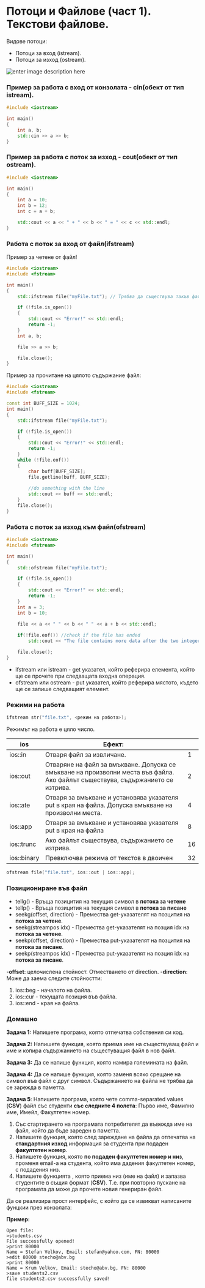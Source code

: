 <h1>Потоци и Файлове (част 1). Текстови файлове.</h1>

Видове потоци:
- Потоци за вход (istream).
- Потоци за изход (ostream).

![enter image description here](https://i.ibb.co/VDdDSnM/potoci.gif)


<h3>Пример за работа с вход от конзолата - cin(обект от тип istream).</h3>

```c++
#include <iostream>

int main()
{
	int a, b;
	std::cin >> a >> b;
}
```

<h3>Пример за работа с поток за изход - cout(обект от тип ostream).</h3>

```c++
#include <iostream>

int main()
{
	int a = 10;
	int b = 12;
	int c = a + b;

	std::cout << a << " + " << b << " = " << c << std::endl;
}
```
	
<h3>Работа с поток за вход от файл(ifstream)</h3>

Пример за четене от файл!

```c++
#include <iostream>
#include <fstream>

int main()
{
	std::ifstream file("myFile.txt"); // Трябва да съществува такъв файл!!!

	if (!file.is_open())
	{
		std::cout << "Error!" << std::endl;
		return -1;
	}
	int a, b;

	file >> a >> b;

	file.close();
}
```

Пример за прочитане на цялото съдържание файл:

```c++
#include <iostream>
#include <fstream>

const int BUFF_SIZE = 1024;
int main()
{
	std::ifstream file("myFile.txt");

	if (!file.is_open())
	{
		std::cout << "Error!" << std::endl;
		return -1;
	}
	while (!file.eof())
	{
		char buff[BUFF_SIZE];
		file.getline(buff, BUFF_SIZE);
		
		//do something with the line
		std::cout << buff << std::endl;
	}
	file.close();
}
```

<h3>Работа с поток за изход към файл(ofstream)</h3>
   
```c++
#include <iostream>
#include <fstream>

int main()
{
	std::ofstream file("myFile.txt");

	if (!file.is_open())
	{
		std::cout << "Error!" << std::endl;
		return -1;
	}
	int a = 3;
	int b = 10;

	file << a << " " << b << " " << a + b << std::endl;
	
	if(!file.eof()) //check if the file has ended
		std::cout << "The file contains more data after the two integers!" << std::endl;

	file.close();
}
```

- ifstream или istream - get указател, който реферира елемента, който ще се прочете при следващата входна операция. 
- ofstream или ostream - put указател, който реферира мястото, където ще се запише следващият елемент.

<h3>Режими на работа</h3>

```c++
ifstream str("file.txt", <режим на работа>);
```
Режимът на работа е цяло число. 

| ios         | Ефект:                                                                                                                           |    |
|-------------|----------------------------------------------------------------------------------------------------------------------------------|----|
| ios::in     | Отваря файл за извличане.                                                                                                        | 1  |
| ios::out    | Отваряне на файл за вмъкване. Допуска се вмъкване на произволни места във файла. Ако файлът съществува, съдържанието се изтрива. | 2  |
| ios::ate    | Отваря за вмъкване и установява указателя put в края на файла. Допуска вмъкване на произволни места.                             | 4  |
| ios::app    | Отваря за вмъкване и установява указателя put в края на файла                                                                    | 8  |
| ios::trunc  | Ако файлът съществува, съдържанието се изтрива.                                                                                  | 16 |
| ios::binary | Превключва режима от текстов в двоичен                                                                                           | 32 |

```c++
ofstream file("file.txt", ios::out | ios::app);
```

<h3>Позициониране във файл</h3>

- tellg() - Връща позицития на текущия символ в **потока за четене**
- tellp() - Връща позицития на текущия символ в **потока за писане**
- seekg(offset, direction) - Премества get-указателят на позцития на **потока за четене**.
- seekg(streampos idx) - Премества get-указателят на позция idx на **потока за четене**.
- seekp(offset, direction) - Премества put-указателят на позцития на **потока за писане**.
- seekp(streampos idx) - Премества put-указателят на позция idx на **потока за писане**.

-**offset**: целочислена стойност. Отместването от direction.
-**direction**: Може да заема следите стойностти:

1. ios::beg - началото на файла.
2. ios::cur - текущата позиция във файла.
3. ios::end - края на файла.

<h3>Домашно</h3>

**Задача 1:** Напишете програма, която отпечатва собствения си код.

**Задача 2:** Напишете функция, която приема име на съществуващ файл и име и копира съдържанието на същестуващия файл в нов файл.

**Задача 3:** Да се напише функция, която намира големината на файл.

**Задача 4:** Да се напише функция, която заменя всяко срещане на символ във файл с друг символ. Съдържанието на файла не трябва да се зарежда в паметта.

**Задача 5**: Напишете програма,  която чете comma-separated values (**CSV**) файл със студенти **със следните 4 полета**: Първо име, Фамилно име, Имейл, Факултетен номер.
1. Със стартирането на програмата потребителят да въвежда име на файл, който да бъде зареден в паметта.
2. Напишете функция, която след зареждане на файла да отпечатва на **стандартния изход** информация за студента при подаден **факултетен номер**.
3. Напишете функция, която **по подаден факултетен номер и низ**, променя email-a на студента, който има дадения факултетен номер, с подадения низ.
4. Напишете функцията , която приема низ (име на файл) и запазва студентите в същия формат (**CSV**). Т.е. при повторно пускане на програмата да може да прочете новия генериран файл.

Да се реализира прост интерфейс, с който да се извикват написаните фунцкии през конзолата:

**Пример:**

```
Open file: 
>students.csv
File successfully opened!
>print 80000
Name = Stefan Velkov, Email: stefan@yahoo.com, FN: 80000
>edit 80000 stecho@abv.bg
>print 80000
Name = Krum Velkov, Email: stecho@abv.bg, FN: 80000
>save students2.csv
file students2.csv successfully saved!
```